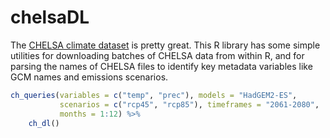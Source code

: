 # chelsaDL

The [CHELSA climate dataset](http://chelsa-climate.org/downloads/) is pretty great. This R library has some simple utilities for downloading batches of CHELSA data from within R, and for parsing the names of CHELSA files to identify key metadata variables like GCM names and emissions scenarios.

```r
ch_queries(variables = c("temp", "prec"), models = "HadGEM2-ES", 
           scenarios = c("rcp45", "rcp85"), timeframes = "2061-2080", 
           months = 1:12) %>%
    ch_dl()
```
